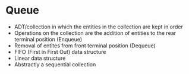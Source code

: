 # Queue

- ADT/collection in which the entities in the collection are kept in order
- Operations on the collection are the addition of entities to the rear terminal position (Enqueue)
- Removal of entites from front terminal position (Dequeue)
- FIFO (First in First Out) data structure
- Linear data structure
- Abstractly a sequential collection
